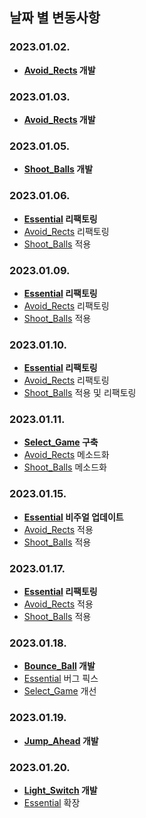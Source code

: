 ## **날짜 별 변동사항**

### 2023.01.02.
- **[Avoid_Rects](./docs/avoid_rects.md#20230102) 개발**

### 2023.01.03.
- **[Avoid_Rects](./docs/avoid_rects.md#20230103) 개발**

### 2023.01.05.
- **[Shoot_Balls](./docs/shoot_balls.md#20230105) 개발**

### 2023.01.06.
- **[Essential](./docs/essential.md#20230106) 리팩토링**
- [Avoid_Rects](./docs/avoid_rects.md#20230106) 리팩토링
- [Shoot_Balls](./docs/shoot_balls.md#20230106) 적용

### 2023.01.09.
- **[Essential](./docs/essential.md#20230106) 리팩토링**
- [Avoid_Rects](./docs/avoid_rects.md#20230109) 리팩토링
- [Shoot_Balls](./docs/shoot_balls.md#20230109) 적용

### 2023.01.10.
- **[Essential](./docs/essential.md#20230110) 리팩토링**
- [Avoid_Rects](./docs/avoid_rects.md#20230110) 리팩토링
- [Shoot_Balls](./docs/shoot_balls.md#20230110) 적용 및 리팩토링

### 2023.01.11.
- **[Select_Game](./docs/select_game.md#20230111) 구축**
- [Avoid_Rects](./docs/avoid_rects.md#20230111) 메소드화
- [Shoot_Balls](./docs/shoot_balls.md#20230111) 메소드화

### 2023.01.15.
- **[Essential](./docs/essential.md#20230115) 비주얼 업데이트**
- [Avoid_Rects](./docs/avoid_rects.md#20230115) 적용
- [Shoot_Balls](./docs/shoot_balls.md#20230115) 적용

### 2023.01.17.
- **[Essential](./docs/essential.md#20230117) 리팩토링**
- [Avoid_Rects](./docs/avoid_rects.md#20230117) 적용
- [Shoot_Balls](./docs/shoot_balls.md#20230117) 적용

### 2023.01.18.
- **[Bounce_Ball](./docs/bounce_ball.md#20230118) 개발**
- [Essential](./docs/essential.md#20230118) 버그 픽스
- [Select_Game](./docs/select_game.md#20230118) 개선

### 2023.01.19.
- **[Jump_Ahead](./docs/jump_ahead.md#20230119) 개발**

### 2023.01.20.
- **[Light_Switch](./docs/light_switch.md#20230120) 개발**
- [Essential](./docs/essential.md#20230120) 확장